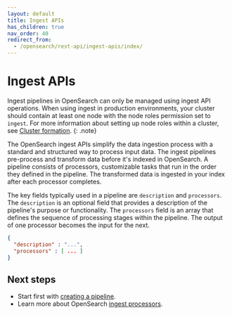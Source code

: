 ```yaml
---
layout: default
title: Ingest APIs
has_children: true
nav_order: 40
redirect_from:
  - /opensearch/rest-api/ingest-apis/index/
---
```


# Ingest APIs

Ingest pipelines in OpenSearch can only be managed using ingest API operations. When using ingest in production environments, your cluster should contain at least one node with the node roles permission set to `ingest`. For more information about setting up node roles within a cluster, see [Cluster formation]({{site.url}}{{site.baseurl}}/opensearch/cluster/).
{: .note}

The OpenSearch ingest APIs simplify the data ingestion process with a standard and structured way to process input data. The ingest pipelines pre-process and transform data before it's indexed in OpenSearch. A pipeline consists of processors, customizable tasks that run in the order they defined in the pipeline. The transformed data is ingested in your index after each processor completes.

The key fields typically used in a pipeline are `description` and `processors`. The `description` is an optional field that provides a description of the pipeline's purpose or functionality. The `processors` field is an array that defines the sequence of processing stages within the pipeline. The output of one processor becomes the input for the next.

```json
{
  "description" : "...",
  "processors" : [ ... ]
}
```

## Next steps

- Start first with [creating a pipeline]({{site.url}}{{site.baseurl}}/api-reference/ingest-apis/create-update-ingest/).
- Learn more about OpenSearch [ingest processors]({{site.url}}{{site.baseurl}}/<index-page-in-progess>).

